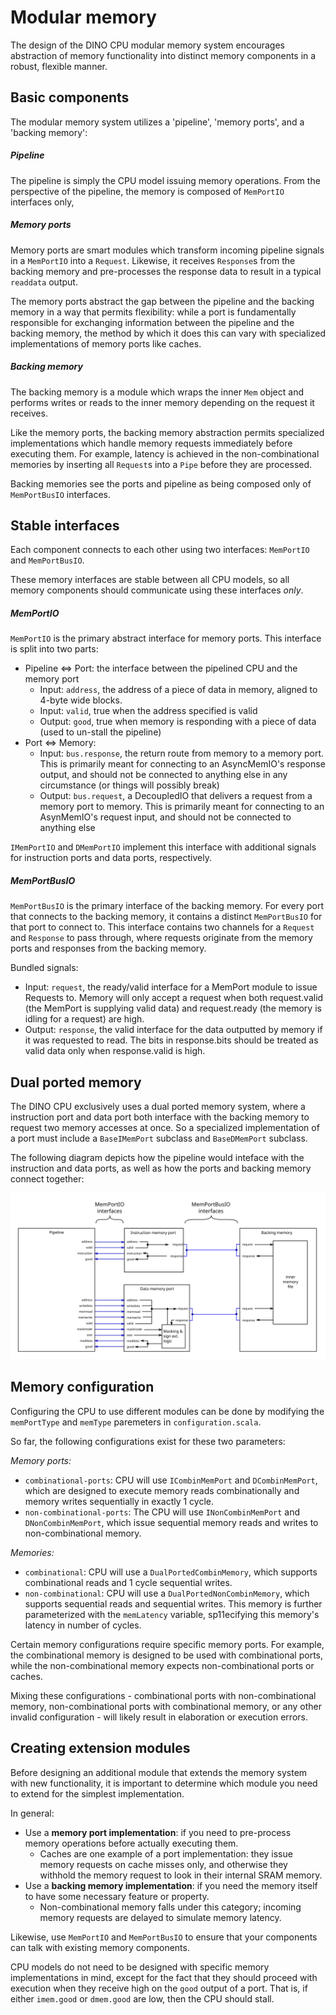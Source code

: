 # Modular memory

The design of the DINO CPU modular memory system encourages abstraction of memory functionality into distinct memory components in a robust, flexible manner.

## Basic components

The modular memory system utilizes a 'pipeline', 'memory ports', and a 'backing memory':

##### Pipeline
The pipeline is simply the CPU model issuing memory operations. From the perspective of the pipeline, the memory is composed of `MemPortIO` interfaces only, 

##### Memory ports
Memory ports are smart modules which transform incoming pipeline signals in a `MemPortIO` into a `Request`. Likewise, it receives `Response`s from the backing memory and pre-processes the response data to result in a typical `readdata` output.

The memory ports abstract the gap between the pipeline and the backing memory in a way that permits flexibility: while a port is fundamentally responsible for exchanging information between the pipeline and the backing memory, the method by which it does this can vary with specialized implementations of memory ports like caches.

##### Backing memory
The backing memory is a module which wraps the inner `Mem` object and performs writes or reads to the inner memory depending on the request it receives.

Like the memory ports, the backing memory abstraction permits specialized implementations which handle memory requests immediately before executing them. For example, latency is achieved in the non-combinational memories by inserting all `Request`s into a `Pipe` before they are processed.

Backing memories see the ports and pipeline as being composed only of `MemPortBusIO` interfaces.

## Stable interfaces
Each component connects to each other using two interfaces: `MemPortIO` and `MemPortBusIO`. 

These memory interfaces are stable between all CPU models, so all memory components should communicate using these 
interfaces _only_. 


##### MemPortIO
`MemPortIO` is the primary abstract interface for memory ports. This interface is split into two parts: 

- Pipeline <=> Port: the interface between the pipelined CPU and the memory port
  * Input:  `address`, the address of a piece of data in memory, aligned to 4-byte wide blocks. 
  * Input:  `valid`, true when the address specified is valid
  * Output: `good`, true when memory is responding with a piece of data (used to un-stall the pipeline)
- Port <=> Memory:
  * Input:  `bus.response`, the return route from memory to a memory port. This is primarily meant for connecting to an AsyncMemIO's response output, and should not be connected to anything else in any circumstance (or things will possibly break) 
  * Output: `bus.request`, a DecoupledIO that delivers a request from a memory port to memory. This is primarily meant for connecting to an AsynMemIO's request input, and should not be connected to anything else

`IMemPortIO` and `DMemPortIO` implement this interface with additional signals for instruction ports and data ports, respectively.

##### MemPortBusIO

`MemPortBusIO` is the primary interface of the backing memory. For every port that connects to the backing memory, it contains a distinct `MemPortBusIO` for that port to connect to.
This interface contains two channels for a `Request` and `Response` to pass through, where requests originate from the memory ports and responses from the backing memory.

Bundled signals:
- Input:  `request`, the ready/valid interface for a MemPort module to issue Requests to. Memory will only accept a request when both request.valid (the MemPort is supplying valid data) and request.ready (the memory is idling for a request) are high.
- Output: `response`, the valid interface for the data outputted by memory if it was requested to read. The bits in response.bits should be treated as valid data only when response.valid is high.

## Dual ported memory
The DINO CPU exclusively uses a dual ported memory system, where a instruction port and data port both interface 
with the backing memory to request two memory accesses at once. So a specialized implementation of a port
must include a `BaseIMemPort` subclass and `BaseDMemPort` subclass. 

The following diagram depicts how the pipeline would inteface with the instruction and data ports, as well as how the ports and backing memory connect together:

![Diagram of abstracted dual ported memory](./memory-connections.svg)

## Memory configuration

Configuring the CPU to use different modules can be done by modifying the `memPortType` and `memType` paremeters
in `configuration.scala`. 

So far, the following configurations exist for these two parameters: 

*Memory ports:*

- `combinational-ports`: CPU will use `ICombinMemPort` and `DCombinMemPort`, which are designed to execute memory reads combinationally and memory writes sequentially in exactly 1 cycle.
- `non-combinational-ports`: The CPU will use `INonCombinMemPort` and `DNonCombinMemPort`, which issue sequential memory reads and writes to non-combinational memory.

*Memories:*

- `combinational`: CPU will use a `DualPortedCombinMemory`, which supports combinational reads and 1 cycle sequential writes.
- `non-combinational`: CPU will use a `DualPortedNonCombinMemory`, which supports sequential reads and sequential writes. This memory is further parameterized with the `memLatency` variable, sp11ecifying this memory's latency in number of cycles.

Certain memory configurations require specific memory ports. For example, the combinational memory is designed to be used with combinational ports, while the non-combinational memory expects non-combinational ports or caches. 

Mixing these configurations - combinational ports with non-combinational memory, non-combinational ports with combinational memory, or any other invalid configuration - will likely result in elaboration or execution errors.

## Creating extension modules
Before designing an additional module that extends the memory system with new functionality, it is important to determine which module you need to extend for the simplest implementation.

In general: 
- Use a **memory port implementation**: if you need to pre-process memory operations before actually executing them. 
    - Caches are one example of a port implementation: they issue memory requests on cache misses only, and otherwise they withhold the memory request to look in their internal SRAM memory.
- Use a **backing memory implementation**: if you need the memory itself to have some necessary feature or property. 
    - Non-combinational memory falls under this category; incoming memory requests are delayed to simulate memory latency.

Likewise, use `MemPortIO` and `MemPortBusIO` to ensure that your components can talk with existing memory components.

CPU models do not need to be designed with specific memory implementations in mind, except for the fact that they should proceed with execution when they receive high on the `good` output of a port. That is, if either `imem.good` or `dmem.good` are low, then the CPU should stall.
